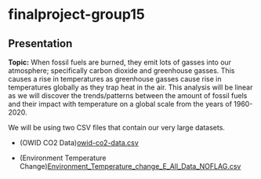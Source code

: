 # finalproject-group15

## Presentation 

**Topic:** When fossil fuels are burned, they emit lots of gasses into our atmosphere; specifically carbon dioxide and greenhouse gasses. This causes a rise in temperatures as greenhouse gasses cause rise in temperatures globally as they trap heat in the air. This analysis will be linear as we will discover the trends/patterns between the amount of fossil fuels and their impact with temperature on a global scale from the years of 1960-2020. 

We will be using two CSV files that contain our very large datasets. 

- (OWID CO2 Data)[owid-co2-data.csv](https://github.com/sherryli1116/finalproject-group15/files/9924958/owid-co2-data.csv)

- (Environment Temperature Change)[Environment_Temperature_change_E_All_Data_NOFLAG.csv](https://github.com/sherryli1116/finalproject-group15/files/9924957/Environment_Temperature_change_E_All_Data_NOFLAG.csv)
